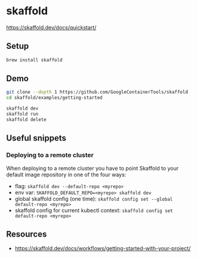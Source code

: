 # skaffold

<https://skaffold.dev/docs/quickstart/>

## Setup

```bash
brew install skaffold
```

## Demo

```bash
git clone --depth 1 https://github.com/GoogleContainerTools/skaffold
cd skaffold/examples/getting-started

skaffold dev
skaffold run
skaffold delete
```

## Useful snippets

### Deploying to a remote cluster

When deploying to a remote cluster you have to point Skaffold to your default image repository in one of the four ways:

* flag: `skaffold dev --default-repo <myrepo>`
* env var: `SKAFFOLD_DEFAULT_REPO=<myrepo> skaffold dev`
* global skaffold config (one time): `skaffold config set --global default-repo <myrepo>`
* skaffold config for current kubectl context: `skaffold config set default-repo <myrepo>`


## Resources

- <https://skaffold.dev/docs/workflows/getting-started-with-your-project/>
